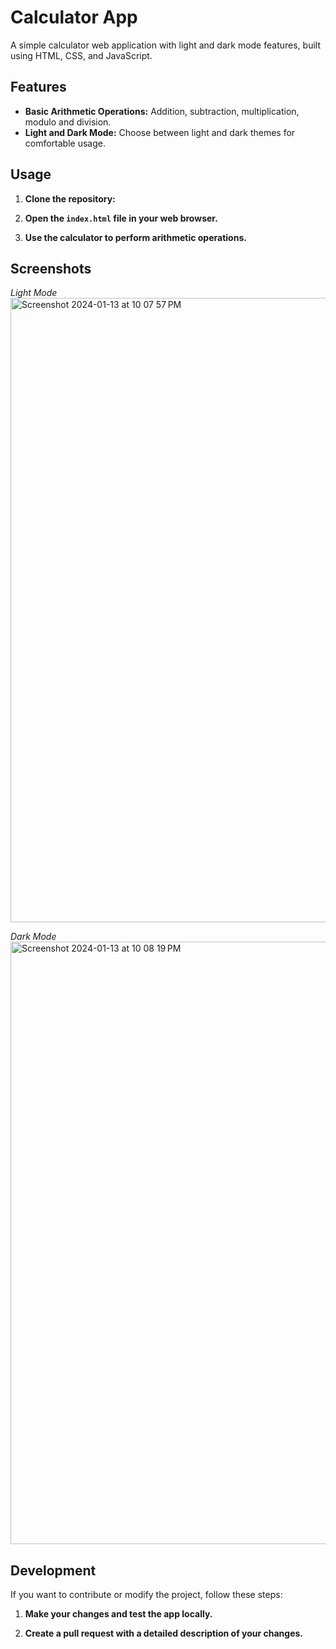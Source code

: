 # Calculator App

A simple calculator web application with light and dark mode features, built using HTML, CSS, and JavaScript.

## Features

- **Basic Arithmetic Operations:** Addition, subtraction, multiplication, modulo and division.
- **Light and Dark Mode:** Choose between light and dark themes for comfortable usage.

## Usage

1. **Clone the repository:**

2. **Open the `index.html` file in your web browser.**

3. **Use the calculator to perform arithmetic operations.**

## Screenshots

*Light Mode*
<img width="999" alt="Screenshot 2024-01-13 at 10 07 57 PM" src="https://github.com/Ankit-Ransh/Mini-Project/assets/98517507/db4db2cd-084b-490c-bca8-4a80614614df">

*Dark Mode*
<img width="964" alt="Screenshot 2024-01-13 at 10 08 19 PM" src="https://github.com/Ankit-Ransh/Mini-Project/assets/98517507/e8a72495-8389-4e74-819a-32f185e20905">

## Development

If you want to contribute or modify the project, follow these steps:

1. **Make your changes and test the app locally.**

2. **Create a pull request with a detailed description of your changes.**
